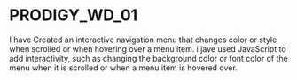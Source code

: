 # PRODIGY_WD_01
I have Created an interactive navigation menu that changes color or style when scrolled or when hovering over a menu item. i jave used JavaScript to add interactivity, such as changing the background color or font color of the menu when it is scrolled or when a menu item is hovered over. 
